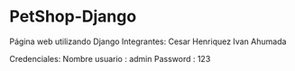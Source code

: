 # PetShop-Django
Página web utilizando Django
Integrantes:
Cesar Henriquez
Ivan Ahumada

Credenciales:
Nombre usuario : admin
Password : 123

